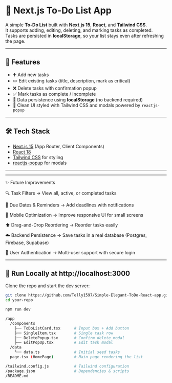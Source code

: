 # 📝 Next.js To-Do List App

A simple **To-Do List** built with **Next.js 15**, **React**, and **Tailwind CSS**.  
It supports adding, editing, deleting, and marking tasks as completed.  
Tasks are persisted in **localStorage**, so your list stays even after refreshing the page.

---

## 🚀 Features

- ➕ Add new tasks
- ✏️ Edit existing tasks (title, description, mark as critical)
- ❌ Delete tasks with confirmation popup
- ✅ Mark tasks as complete / incomplete
- 💾 Data persistence using **localStorage** (no backend required)
- 🎨 Clean UI styled with Tailwind CSS and modals powered by `reactjs-popup`

---

## 🛠️ Tech Stack

- [Next.js 15](https://nextjs.org/) (App Router, Client Components)
- [React 18](https://react.dev/)
- [Tailwind CSS](https://tailwindcss.com/) for styling
- [reactjs-popup](https://www.npmjs.com/package/reactjs-popup) for modals

---

--- 
✨ Future Improvements

🔍 Task Filters → View all, active, or completed tasks

📅 Due Dates & Reminders → Add deadlines with notifications

📱 Mobile Optimization → Improve responsive UI for small screens

⬆️ Drag-and-Drop Reordering → Reorder tasks easily

☁️ Backend Persistence → Save tasks in a real database (Postgres, Firebase, Supabase)

👤 User Authentication → Multi-user support with secure login

---

## 🏃 Run Locally at http://localhost:3000

Clone the repo and start the dev server:

```bash
git clone https://github.com/Telly1597/Simple-Elegant-ToDo-React-app.git
cd your-repo

npm run dev

/app
  /components
    ├── ToDoListCard.tsx      # Input box + Add button
    ├── SingleItem.tsx        # Single task row
    ├── DeletePopup.tsx       # Confirm delete modal
    ├── EditPopUp.tsx         # Edit task modal
  /data
    └── data.ts               # Initial seed tasks
  page.tsx (HomePage)         # Main page rendering the list

/tailwind.config.js           # Tailwind configuration
/package.json                 # Dependencies & scripts
/README.md

